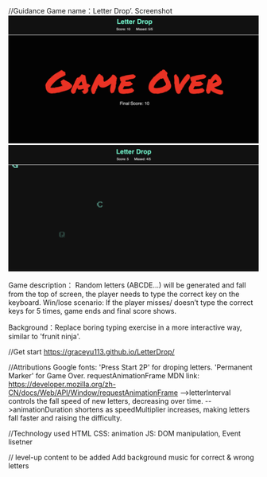 //Guidance
Game name：Letter Drop’.
Screenshot
![Game-Over](image.png)
![In-Game](image-1.png)

Game description： Random letters (ABCDE…) will be generated and fall from the top of screen, the player needs to type the correct key on the keyboard.
Win/lose scenario: If the player misses/ doesn’t type the correct keys for 5 times, game ends and final score shows.

Background：Replace boring typing exercise in a more interactive way, similar to 'frunit ninja'.

//Get start
https://graceyu113.github.io/LetterDrop/

//Attributions
Google fonts: 'Press Start 2P' for droping letters. 'Permanent Marker' for Game Over. 
requestAnimationFrame  MDN link: https://developer.mozilla.org/zh-CN/docs/Web/API/Window/requestAnimationFrame
-->letterInterval controls the fall speed of new letters, decreasing over time.
-->animationDuration shortens as speedMultiplier increases, making letters fall faster and raising the difficulty.

//Technology used
HTML
CSS: animation
JS: DOM manipulation, Event lisetner

// level-up content to be added
Add background music for correct & wrong letters


 
